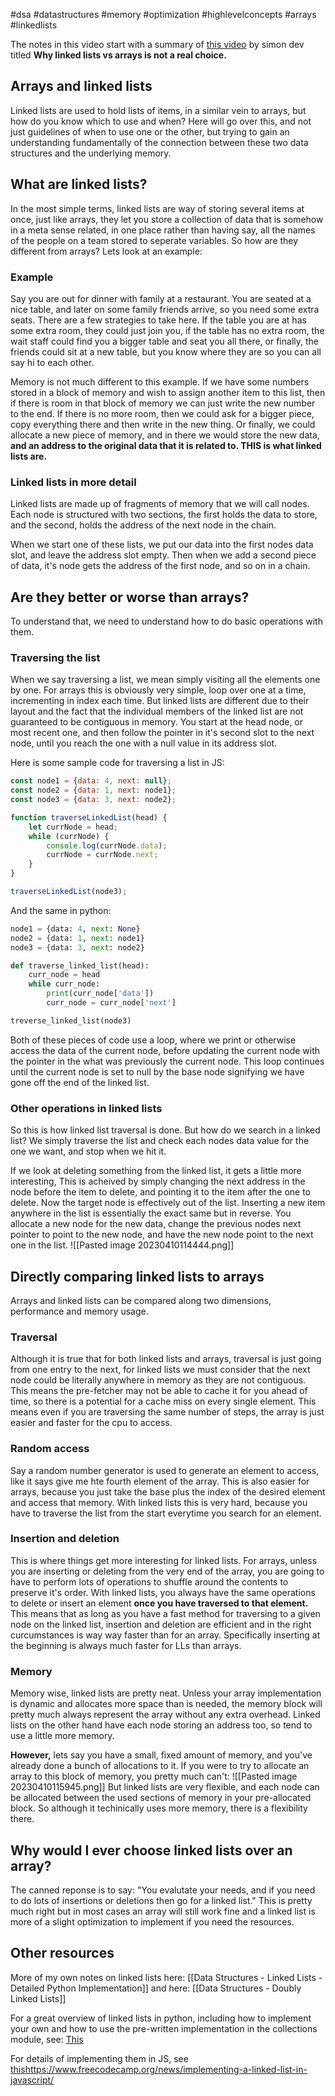 #dsa #datastructures #memory #optimization #highlevelconcepts #arrays #linkedlists

The notes in this video start with a summary of [this video](https://www.youtube.com/watch?v=34ky600VTN0) by simon dev titled **Why linked lists vs arrays is not a real choice.**

## Arrays and linked lists
Linked lists are used to hold lists of items, in a similar vein to arrays, but how do you know which to use and when? Here will go over this, and not just guidelines of when to use one or the other, but trying to gain an understanding fundamentally of the connection between these two data structures and the underlying memory.

## What are linked lists?
In the most simple terms, linked lists are way of storing several items at once, just like arrays, they let you store a collection of data that is somehow in a meta sense related, in one place rather than having say, all the names of the people on a team stored to seperate variables. So how are they different from arrays? Lets look at an example:

### Example
Say you are out for dinner with family at a restaurant. You are seated at a nice table, and later on some family friends arrive, so you need some extra seats. There are a few strategies to take here. If the table you are at has some extra room, they could just join you, if the table has no extra room, the wait staff could find you a bigger table and seat you all there, or finally, the friends could sit at  a new table, but you know where they are so you can all say hi to each other. 

Memory is not much different to this example. If we have some numbers stored in a block of memory and wish to assign another item to this list, then if there is room in that block of memory  we can just write the new number to the end. If there is no more room, then we could ask for a bigger piece, copy everything there and then write in the new thing. Or finally, we could allocate a new piece of memory, and in there we would store the new data, **and an address to the original data that it is related to. THIS is what linked lists are.**

### Linked lists in more detail
Linked lists are made up of fragments of memory that we will call nodes. Each node is structured with two sections, the first holds the data to store, and the second, holds the address of the next node in the chain.

When we start one of these lists, we put our data into the first nodes data slot, and leave the address slot empty. Then when we add a second piece of data, it's node gets the address of the first node, and so on in a chain.

## Are they better or worse than arrays?
To understand that, we need to understand how to do basic operations with them. 

### Traversing the list
When we say traversing a list, we mean simply visiting all the elements one by one. For arrays this is obviously very simple, loop over one at a time, incrementing in index each time. But linked lists are different due to their layout and the fact that the individual members of the linked list are not guaranteed to be contiguous in memory. You start at the head node, or most recent one, and then follow the pointer in it's second slot to the next node, until you reach the one with a null value in  its address slot.

Here is some sample code for traversing a list in JS:
```js
const node1 = {data: 4, next: null};
const node2 = {data: 1, next: node1};
const node3 = {data: 3, next: node2};

function traverseLinkedList(head) {
	let currNode = head;
	while (currNode) {
		console.log(currNode.data);
		currNode = currNode.next;
	}
}

traverseLinkedList(node3);
```
And the same in python:
```python
node1 = {data: 4, next: None}
node2 = {data: 1, next: node1}
node3 = {data: 3, next: node2}

def traverse_linked_list(head):
	curr_node = head
	while curr_node:
		print(curr_node['data'])
		curr_node = curr_node['next']

treverse_linked_list(node3)
```

Both of these pieces of code use a loop, where we print or otherwise access the data of the current node, before updating the current node with the pointer in the what was previously the current node. This loop continues until the current node is set to null by the base node signifying we have gone off the end of the linked list.

### Other operations in linked lists
So this is how linked list traversal is done. But how do we search in a linked list? We simply traverse the list and check each nodes data value for the one we want, and stop when we hit it. 

If we look at deleting something from the linked list, it gets a little more interesting, This is acheived by simply changing the next address in the node before the item to delete, and pointing it to the item after the one to delete. Now the target node is effectively out of the list. Inserting a new item anywhere in the list is essentially the exact same but in reverse. You allocate a new node for the new data, change the previous nodes next pointer to point to the new node, and have the new node point to the next one in the list. 
![[Pasted image 20230410114444.png]]

## Directly comparing linked lists to arrays
Arrays and linked lists can be compared along two dimensions, performance and memory usage.

### Traversal
Although it is true that for both linked lists and arrays, traversal is just going from one entry to the next, for linked lists we must consider that the next node could be literally anywhere in memory as they are not contiguous. This means the pre-fetcher may not be able to cache it for you ahead of time, so there is a potential for a cache miss on every single element. This means even if you are traversing the same number of steps, the array is just easier and faster for the cpu to access. 

### Random access
Say a random number generator is used to generate an element to access, like it says give me hte fourth element of the array. This is also easier for arrays, because you just take the base plus the index of the desired element and access that memory. With linked lists this is very hard, because you have to traverse the list from the start everytime you search for an element.

### Insertion and deletion
This is where things get more interesting for linked lists. For arrays, unless you are inserting or deleting from the very end of the array, you are going to have to perform lots of operations to shuffle around the contents to preserve it's order. With linked lists, you always have the same operations to delete or insert an element **once you have traversed to that element.** This means that as long as you have a fast method for traversing to a given node on the linked list, insertion and deletion are efficient and in the right curcumstances is way way faster than for an array. Specifically inserting at the beginning is always much faster for LLs than arrays.

### Memory
Memory wise, linked lists are pretty neat. Unless your array implementation is dynamic and allocates more space than is needed, the memory block will pretty much always represent the array without any extra overhead. Linked lists on the other hand have each node storing an address too, so tend to use a little more memory. 

**However,** lets say you have a small, fixed amount of memory, and you've already done a bunch of allocations to it. If you were to try to allocate an array to this block of memory, you pretty much can't:
![[Pasted image 20230410115945.png]]
But linked lists are very flexible, and each node can be allocated between the used sections of memory in your pre-allocated block. So although it techinically uses more memory, there is a flexibility there. 

## Why would I ever choose linked lists over an array?
The canned reponse is to say: "You evalutate your needs, and if you need to do lots of insertions or deletions then go for a linked list." This is pretty much right but in most cases an array will still work fine and a linked list is more of a slight optimization to implement if you need the resources.

## Other resources
More of my own notes on linked lists here: [[Data Structures - Linked Lists - Detailed Python Implementation]] and here: [[Data Structures - Doubly Linked Lists]]

For a great overview of linked lists in python, including how to implement your own and how to use the pre-written implementation in the collections module, see: [This](https://realpython.com/linked-lists-python/#introducing-collectionsdeque)

For details of implementing them in JS, see [this]()https://www.freecodecamp.org/news/implementing-a-linked-list-in-javascript/